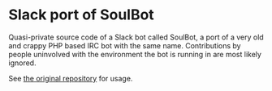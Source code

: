 Slack port of SoulBot
=====================

Quasi-private source code of a Slack bot called SoulBot, a port of a very old and crappy PHP based IRC bot with
the same name. Contributions by people uninvolved with the environment the bot is running in are most likely ignored.

See [the original repository](https://github.com/slackhq/python-rtmbot) for usage.
